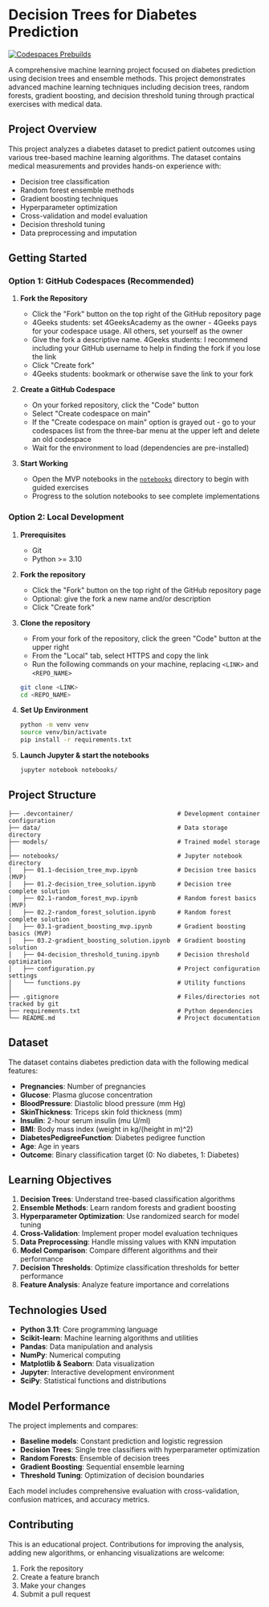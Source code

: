 # Decision Trees for Diabetes Prediction

[![Codespaces Prebuilds](https://github.com/4GeeksAcademy/gperdrizet-decision-trees/actions/workflows/codespaces/create_codespaces_prebuilds/badge.svg)](https://github.com/4GeeksAcademy/gperdrizet-decision-trees/actions/workflows/codespaces/create_codespaces_prebuilds)

A comprehensive machine learning project focused on diabetes prediction using decision trees and ensemble methods. This project demonstrates advanced machine learning techniques including decision trees, random forests, gradient boosting, and decision threshold tuning through practical exercises with medical data.

## Project Overview

This project analyzes a diabetes dataset to predict patient outcomes using various tree-based machine learning algorithms. The dataset contains medical measurements and provides hands-on experience with:

- Decision tree classification
- Random forest ensemble methods
- Gradient boosting techniques
- Hyperparameter optimization
- Cross-validation and model evaluation
- Decision threshold tuning
- Data preprocessing and imputation

## Getting Started

### Option 1: GitHub Codespaces (Recommended)

1. **Fork the Repository**
   - Click the "Fork" button on the top right of the GitHub repository page
   - 4Geeks students: set 4GeeksAcademy as the owner - 4Geeks pays for your codespace usage. All others, set yourself as the owner
   - Give the fork a descriptive name. 4Geeks students: I recommend including your GitHub username to help in finding the fork if you lose the link
   - Click "Create fork"
   - 4Geeks students: bookmark or otherwise save the link to your fork

2. **Create a GitHub Codespace**
   - On your forked repository, click the "Code" button
   - Select "Create codespace on main"
   - If the "Create codespace on main" option is grayed out - go to your codespaces list from the three-bar menu at the upper left and delete an old codespace
   - Wait for the environment to load (dependencies are pre-installed)

3. **Start Working**
   - Open the MVP notebooks in the [`notebooks`](notebooks) directory to begin with guided exercises
   - Progress to the solution notebooks to see complete implementations

### Option 2: Local Development

1. **Prerequisites**
   - Git
   - Python >= 3.10

2. **Fork the repository**
   - Click the "Fork" button on the top right of the GitHub repository page
   - Optional: give the fork a new name and/or description
   - Click "Create fork"

3. **Clone the repository**
   - From your fork of the repository, click the green "Code" button at the upper right
   - From the "Local" tab, select HTTPS and copy the link
   - Run the following commands on your machine, replacing `<LINK>` and `<REPO_NAME>`

   ```bash
   git clone <LINK>
   cd <REPO_NAME>
   ```

4. **Set Up Environment**

   ```bash
   python -m venv venv
   source venv/bin/activate
   pip install -r requirements.txt
   ```

5. **Launch Jupyter & start the notebooks**
   ```bash
   jupyter notebook notebooks/
   ```

## Project Structure

```
├── .devcontainer/                             # Development container configuration
├── data/                                      # Data storage directory
├── models/                                    # Trained model storage
│
├── notebooks/                                 # Jupyter notebook directory
│   ├── 01.1-decision_tree_mvp.ipynb           # Decision tree basics (MVP)
│   ├── 01.2-decision_tree_solution.ipynb      # Decision tree complete solution
│   ├── 02.1-random_forest_mvp.ipynb           # Random forest basics (MVP)
│   ├── 02.2-random_forest_solution.ipynb      # Random forest complete solution
│   ├── 03.1-gradient_boosting_mvp.ipynb       # Gradient boosting basics (MVP)
│   ├── 03.2-gradient_boosting_solution.ipynb  # Gradient boosting solution
│   ├── 04-decision_threshold_tuning.ipynb     # Decision threshold optimization
│   ├── configuration.py                       # Project configuration settings
│   └── functions.py                           # Utility functions
│
├── .gitignore                                 # Files/directories not tracked by git
├── requirements.txt                           # Python dependencies
└── README.md                                  # Project documentation
```

## Dataset

The dataset contains diabetes prediction data with the following medical features:
- **Pregnancies**: Number of pregnancies
- **Glucose**: Plasma glucose concentration
- **BloodPressure**: Diastolic blood pressure (mm Hg)
- **SkinThickness**: Triceps skin fold thickness (mm)
- **Insulin**: 2-hour serum insulin (mu U/ml)
- **BMI**: Body mass index (weight in kg/(height in m)^2)
- **DiabetesPedigreeFunction**: Diabetes pedigree function
- **Age**: Age in years
- **Outcome**: Binary classification target (0: No diabetes, 1: Diabetes)

## Learning Objectives

1. **Decision Trees**: Understand tree-based classification algorithms
2. **Ensemble Methods**: Learn random forests and gradient boosting
3. **Hyperparameter Optimization**: Use randomized search for model tuning
4. **Cross-Validation**: Implement proper model evaluation techniques
5. **Data Preprocessing**: Handle missing values with KNN imputation
6. **Model Comparison**: Compare different algorithms and their performance
7. **Decision Thresholds**: Optimize classification thresholds for better performance
8. **Feature Analysis**: Analyze feature importance and correlations

## Technologies Used

- **Python 3.11**: Core programming language
- **Scikit-learn**: Machine learning algorithms and utilities
- **Pandas**: Data manipulation and analysis
- **NumPy**: Numerical computing
- **Matplotlib & Seaborn**: Data visualization
- **Jupyter**: Interactive development environment
- **SciPy**: Statistical functions and distributions

## Model Performance

The project implements and compares:
- **Baseline models**: Constant prediction and logistic regression
- **Decision Trees**: Single tree classifiers with hyperparameter optimization
- **Random Forests**: Ensemble of decision trees
- **Gradient Boosting**: Sequential ensemble learning
- **Threshold Tuning**: Optimization of decision boundaries

Each model includes comprehensive evaluation with cross-validation, confusion matrices, and accuracy metrics.

## Contributing

This is an educational project. Contributions for improving the analysis, adding new algorithms, or enhancing visualizations are welcome:

1. Fork the repository
2. Create a feature branch
3. Make your changes
4. Submit a pull request
